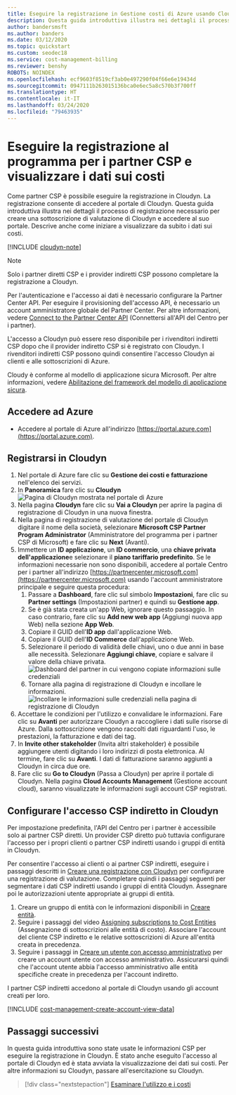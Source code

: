 ```yaml
---
title: Eseguire la registrazione in Gestione costi di Azure usando Cloudyn in Azure
description: Questa guida introduttiva illustra nei dettagli il processo di registrazione necessario per creare una sottoscrizione di valutazione di Cloudyn e accedere al suo portale.
author: bandersmsft
ms.author: banders
ms.date: 03/12/2020
ms.topic: quickstart
ms.custom: seodec18
ms.service: cost-management-billing
ms.reviewer: benshy
ROBOTS: NOINDEX
ms.openlocfilehash: ecf9603f8519cf3ab0e497290f04f66e6e19434d
ms.sourcegitcommit: 0947111b263015136bca0e6ec5a8c570b3f700ff
ms.translationtype: HT
ms.contentlocale: it-IT
ms.lasthandoff: 03/24/2020
ms.locfileid: "79463935"
---
```

# <a name="register-with-the-csp-partner-program-and-view-cost-data"></a>Eseguire la registrazione al programma per i partner CSP e visualizzare i dati sui costi

Come partner CSP è possibile eseguire la registrazione in Cloudyn. La registrazione consente di accedere al portale di Cloudyn. Questa guida introduttiva illustra nei dettagli il processo di registrazione necessario per creare una sottoscrizione di valutazione di Cloudyn e accedere al suo portale. Descrive anche come iniziare a visualizzare da subito i dati sui costi.


[!INCLUDE [cloudyn-note](../../../includes/cloudyn-note.md)]

> [!NOTE]
>
> Solo i partner diretti CSP e i provider indiretti CSP possono completare la registrazione a Cloudyn.
>
> Per l'autenticazione e l'accesso ai dati è necessario configurare la Partner Center API. Per eseguire il provisioning dell'accesso API, è necessario un account amministratore globale del Partner Center.
> Per altre informazioni, vedere [Connect to the Partner Center API](https://msdn.microsoft.com/library/partnercenter/mt709136.aspx) (Connettersi all'API del Centro per i partner).
>
> L'accesso a Cloudyn può essere reso disponibile per i rivenditori indiretti CSP dopo che il provider indiretto CSP si è registrato con Cloudyn. I rivenditori indiretti CSP possono quindi consentire l'accesso Cloudyn ai clienti e alle sottoscrizioni di Azure.
>
>Cloudy è conforme al modello di applicazione sicura Microsoft. Per altre informazioni, vedere [Abilitazione del framework del modello di applicazione sicura](/partner-center/develop/enable-secure-app-model).

## <a name="sign-in-to-azure"></a>Accedere ad Azure

- Accedere al portale di Azure all'indirizzo [https://portal.azure.com](https://portal.azure.com).

## <a name="register-with-cloudyn"></a>Registrarsi in Cloudyn

1. Nel portale di Azure fare clic su **Gestione dei costi e fatturazione** nell'elenco dei servizi.
2. In **Panoramica** fare clic su **Cloudyn**  
    ![Pagina di Cloudyn mostrata nel portale di Azure](./media/quick-register-csp/cost-mgt-billing-service.png)
3. Nella pagina **Cloudyn** fare clic su **Vai a Cloudyn** per aprire la pagina di registrazione di Cloudyn in una nuova finestra.
4. Nella pagina di registrazione di valutazione del portale di Cloudyn digitare il nome della società, selezionare **Microsoft CSP Partner Program Administrator** (Amministratore del programma per i partner CSP di Microsoft) e fare clic su **Next** (Avanti).  
5. Immettere un **ID applicazione**, un **ID commercio**, una **chiave privata dell'applicazione**e selezionare il **piano tariffario predefinito**. Se le informazioni necessarie non sono disponibili, accedere al portale Centro per i partner all'indirizzo [https://partnercenter.microsoft.com](https://partnercenter.microsoft.com) usando l'account amministratore principale e seguire questa procedura:
   1. Passare a **Dashboard**, fare clic sul simbolo **Impostazioni**, fare clic su **Partner settings** (Impostazioni partner) e quindi su **Gestione app**.
   2. Se è già stata creata un'app Web, ignorare questo passaggio. In caso contrario, fare clic su **Add new web app** (Aggiungi nuova app Web) nella sezione **App Web**.
   3. Copiare il GUID dell'**ID app** dall'applicazione Web.
   4. Copiare il GUID dell'**ID Commerce** dall'applicazione Web.
   5. Selezionare il periodo di validità delle chiavi, uno o due anni in base alle necessità. Selezionare **Aggiungi chiave**, copiare e salvare il valore della chiave privata.  
    ![Dashboard del partner in cui vengono copiate informazioni sulle credenziali](./media/quick-register-csp/csp-partner-center.png)
   6. Tornare alla pagina di registrazione di Cloudyn e incollare le informazioni.  
      ![Incollare le informazioni sulle credenziali nella pagina di registrazione di Cloudyn](./media/quick-register-csp/csp-reg.png)
6. Accettare le condizioni per l'utilizzo e convalidare le informazioni. Fare clic su **Avanti** per autorizzare Cloudyn a raccogliere i dati sulle risorse di Azure. Dalla sottoscrizione vengono raccolti dati riguardanti l'uso, le prestazioni, la fatturazione e dati dei tag.  
7. In **Invite other stakeholder** (Invita altri stakeholder) è possibile aggiungere utenti digitando i loro indirizzi di posta elettronica. Al termine, fare clic su **Avanti**. I dati di fatturazione saranno aggiunti a Cloudyn in circa due ore.
8. Fare clic su **Go to Cloudyn** (Passa a Cloudyn) per aprire il portale di Cloudyn. Nella pagina **Cloud Accounts Management** (Gestione account cloud), saranno visualizzate le informazioni sugli account CSP registrati.

## <a name="configure-indirect-csp-access-in-cloudyn"></a>Configurare l'accesso CSP indiretto in Cloudyn

Per impostazione predefinita, l'API del Centro per i partner è accessibile solo ai partner CSP diretti. Un provider CSP diretto può tuttavia configurare l'accesso per i propri clienti o partner CSP indiretti usando i gruppi di entità in Cloudyn.

Per consentire l'accesso ai clienti o ai partner CSP indiretti, eseguire i passaggi descritti in [Creare una registrazione con Cloudyn](#register-with-cloudyn) per configurare una registrazione di valutazione. Completare quindi i passaggi seguenti per segmentare i dati CSP indiretti usando i gruppi di entità Cloudyn. Assegnare poi le autorizzazioni utente appropriate ai gruppi di entità.

1. Creare un gruppo di entità con le informazioni disponibili in [Creare entità](tutorial-user-access.md#create-and-manage-entities).
2. Seguire i passaggi del video [Assigning subscriptions to Cost Entities](https://www.youtube.com/watch?v=d9uTWSdoQYo) (Assegnazione di sottoscrizioni alle entità di costo). Associare l'account del cliente CSP indiretto e le relative sottoscrizioni di Azure all'entità creata in precedenza.
3. Seguire i passaggi in [Creare un utente con accesso amministrativo](tutorial-user-access.md#create-a-user-with-admin-access) per creare un account utente con accesso amministrativo. Assicurarsi quindi che l'account utente abbia l'accesso amministrativo alle entità specifiche create in precedenza per l'account indiretto.

I partner CSP indiretti accedono al portale di Cloudyn usando gli account creati per loro.


[!INCLUDE [cost-management-create-account-view-data](../../../includes/cost-management-create-account-view-data.md)]

## <a name="next-steps"></a>Passaggi successivi

In questa guida introduttiva sono state usate le informazioni CSP per eseguire la registrazione in Cloudyn. È stato anche eseguito l'accesso al portale di Cloudyn ed è stata avviata la visualizzazione dei dati sui costi. Per altre informazioni su Cloudyn, passare all'esercitazione su Cloudyn.

> [!div class="nextstepaction"]
> [Esaminare l'utilizzo e i costi](tutorial-review-usage.md)
